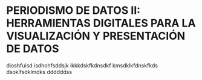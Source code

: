 # PERIODISMO DE DATOS II: HERRAMIENTAS DIGITALES PARA LA VISUALIZACIÓN Y PRESENTACIÓN DE DATOS

dioshfuisd
isdhohfsddsjk
ikkkdskfkdnsdkf
kmsdklkfdnskfkds
dsoklfsdklmdks
ddddddss
